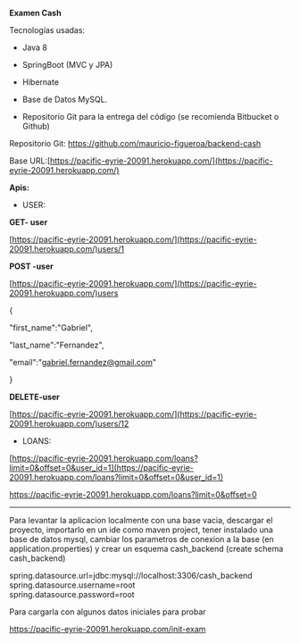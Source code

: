 **Examen Cash**

Tecnologías usadas:

-   Java 8
    
-   SpringBoot (MVC y JPA)
    
-   Hibernate
    
-   Base de Datos MySQL.
    
-   Repositorio Git para la entrega del código (se recomienda Bitbucket o Github)
    

  

Repositorio Git: https://github.com/mauricio-figueroa/backend-cash

  
  

Base URL:[https://pacific-eyrie-20091.herokuapp.com/](https://pacific-eyrie-20091.herokuapp.com/)

  
  
**Apis:**

  

 - USER:

  

**GET- user**

[https://pacific-eyrie-20091.herokuapp.com/](https://pacific-eyrie-20091.herokuapp.com/)users/1

  

**POST -user**

[https://pacific-eyrie-20091.herokuapp.com/](https://pacific-eyrie-20091.herokuapp.com/)users

  

{

"first_name":"Gabriel",

"last_name":"Fernandez",

"email":"gabriel.fernandez@gmail.com"

}

  

**DELETE-user**

  

[https://pacific-eyrie-20091.herokuapp.com/](https://pacific-eyrie-20091.herokuapp.com/)users/12

  
  
  

 - LOANS:

  

[https://pacific-eyrie-20091.herokuapp.com/loans?limit=0&offset=0&user_id=1](https://pacific-eyrie-20091.herokuapp.com/loans?limit=0&offset=0&user_id=1)

  

https://pacific-eyrie-20091.herokuapp.com/loans?limit=0&offset=0

__________________________________________________________________________
Para levantar la aplicacion localmente con una base vacia, descargar el proyecto, importarlo en un ide como maven project, tener instalado una base de datos mysql, cambiar los parametros de conexion a la base (en application.properties) y crear un esquema cash_backend (create schema cash_backend)

spring.datasource.url=jdbc:mysql://localhost:3306/cash_backend  
spring.datasource.username=root  
spring.datasource.password=root


Para cargarla con algunos datos iniciales para probar 

https://pacific-eyrie-20091.herokuapp.com/init-exam
